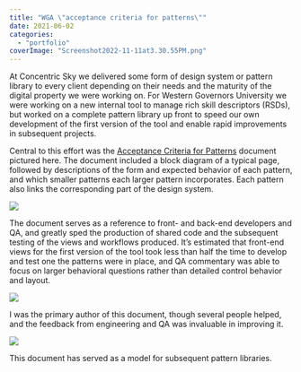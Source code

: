 ```yaml
---
title: "WGA \"acceptance criteria for patterns\""
date: 2021-06-02
categories: 
  - "portfolio"
coverImage: "Screenshot2022-11-11at3.30.55PM.png"
---
```


At Concentric Sky we delivered some form of design system or pattern library to every client depending on their needs and the maturity of the digital property we were working on. For Western Governors University we were working on a new internal tool to manage rich skill descriptors (RSDs), but worked on a complete pattern library up front to speed our own development of the first version of the tool and enable rapid improvements in subsequent projects.

Central to this effort was the [Acceptance Criteria for Patterns](https://misc.jonplummer.com/portfolio/WGU%20acceptance%20criteria%20for%20patterns.pdf) document pictured here. The document included a block diagram of a typical page, followed by descriptions of the form and expected behavior of each pattern, and which smaller patterns each larger pattern incorporates. Each pattern also links the corresponding part of the design system.

![](images/Screenshot2022-11-11at3.30.55PM-960x1024.png)

The document serves as a reference to front- and back-end developers and QA, and greatly sped the production of shared code and the subsequent testing of the views and workflows produced. It’s estimated that front-end views for the first version of the tool took less than half the time to develop and test one the patterns were in place, and QA commentary was able to focus on larger behavioral questions rather than detailed control behavior and layout.

![](images/Screenshot2022-11-11at3.31.21PM-1024x1000.png)

I was the primary author of this document, though several people helped, and the feedback from engineering and QA was invaluable in improving it.

![](images/Screenshot2022-11-11at3.31.41PM-929x1024.png)

This document has served as a model for subsequent pattern libraries.

